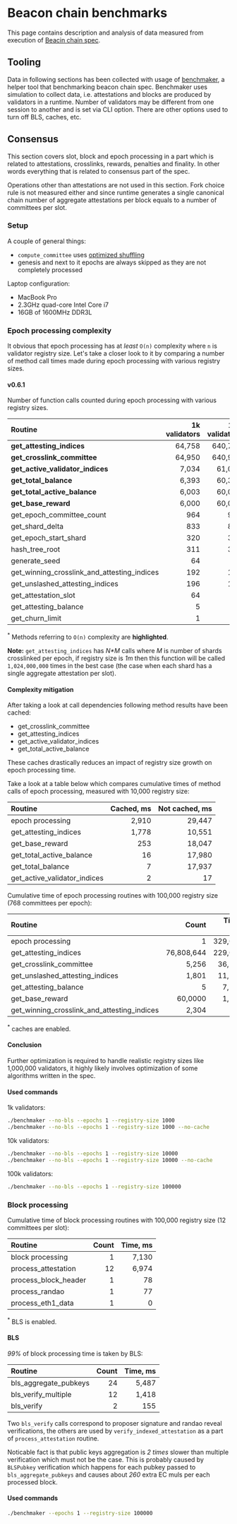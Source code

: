 # Beacon chain benchmarks

This page contains description and analysis of data measured from execution of [Beacin chain spec](https://github.com/ethereum/eth2.0-specs/blob/dev/specs/core/0_beacon-chain.md).

## Tooling
Data in following sections has been collected with usage of [benchmaker](https://github.com/harmony-dev/beacon-chain-java/wiki/Benchmaker), a helper tool that benchmarking beacon chain spec.
Benchmaker uses simulation to collect data, i.e. attestations and blocks are produced by validators in a runtime.
Number of validators may be different from one session to another and is set via CLI option.
There are other options used to turn off BLS, caches, etc.

## Consensus
This section covers slot, block and epoch processing in a part which is related to attestations, crosslinks, rewards, penalties and finality. 
In other words everything that is related to consensus part of the spec. 

Operations other than attestations are not used in this section.
Fork choice rule is not measured either and since runtime generates a single canonical chain number of aggregate attestations per block equals to a number of committees per slot.

### Setup
A couple of general things:
- `compute_committee` uses [optimized shuffling](https://github.com/protolambda/eth2-shuffle/blob/master/shuffle.go#L159)
- genesis and next to it epochs are always skipped as they are not completely processed

Laptop configuration:
- MacBook Pro
- 2.3GHz quad-core Intel Core i7
- 16GB of 1600MHz DDR3L

### Epoch processing complexity
It obvious that epoch processing has at _least_ `O(n)` complexity where `n` is validator registry size.
Let's take a closer look to it by comparing a number of method call times made during epoch processing 
with various registry sizes.

#### v0.6.1
Number of function calls counted during epoch processing with various registry sizes.

| Routine                                     | 1k validators | 10k validators | 100k validators |
|:--------------------------------------------|--------------:|---------------:|----------------:|
| **get_attesting_indices**                   | 64,758        | 640,758        | 76,808,644      |
| **get_crosslink_committee**                 | 64,950        | 640,950        | n/a             |
| **get_active_validator_indices**            | 7,034         | 61,034         | n/a             | 
| **get_total_balance**                       | 6,393         | 60,393         | n/a             | 
| **get_total_active_balance**                | 6,003         | 60,003         | 600,003         | 
| **get_base_reward**                         | 6,000         | 60,000         | 600,000         | 
| get_epoch_committee_count                   | 964           | 964            | 22,864          | 
| get_shard_delta                             | 833           | 833            | 18,313          | 
| get_epoch_start_shard                       | 320           | 320            | 6,852           | 
| hash_tree_root                              | 311           | 311            | 3,721           | 
| generate_seed                               | 64            | 64             | 3,780           | 
| get_winning_crosslink_and_attesting_indices | 192           | 192            | 2,304           | 
| get_unslashed_attesting_indices             | 196           | 196            | 1,801           | 
| get_attestation_slot                        | 64            | 64             | 768             | 
| get_attesting_balance                       | 5             | 5              | 5               | 
| get_churn_limit                             | 1             | 1              | 1               | 

<sup>*</sup> Methods referring to `O(n)` complexity are **highlighted**.

<strong>Note:</strong> `get_attesting_indices` has _N*M_ calls where _M_ is number of shards crosslinked per epoch, if registry size is _1m_ then this function will be called `1,024,000,000` times in the best case (the case when each shard has a single aggregate attestation per slot).

#### Complexity mitigation
After taking a look at call dependencies following method results have been cached:
- get_crosslink_committee
- get_attesting_indices
- get_active_validator_indices
- get_total_active_balance

These caches drastically reduces an impact of registry size growth on epoch processing time.

Take a look at a table below which compares cumulative times of method calls of epoch processing,
measured with 10,000 registry size:

| Routine                      | Cached, ms | Not cached, ms |
|:-----------------------------|-----------:|---------------:|
| epoch processing             | 2,910      | 29,447         |
| get_attesting_indices        | 1,778      | 10,551         |
| get_base_reward              | 253        | 18,047         |
| get_total_active_balance     | 16         | 17,980         |
| get_total_balance            | 7          | 17,937         |
| get_active_validator_indices | 2          | 17             |


Cumulative time of epoch processing routines with 100,000 registry size (768 committees per epoch):

| Routine                                     |      Count | Time, ms |
|:--------------------------------------------|-----------:|---------:|
| epoch processing                            | 1          | 329,063  |
| get_attesting_indices                       | 76,808,644 | 229,031  |
| get_crosslink_committee                     | 5,256      | 36,195   |
| get_unslashed_attesting_indices             | 1,801      | 11,516   |
| get_attesting_balance                       | 5          | 7,107    |
| get_base_reward                             | 60,0000    | 1,127    |
| get_winning_crosslink_and_attesting_indices | 2,304      | 505      |

<sup>*</sup> caches are enabled.

#### Conclusion
Further optimization is required to handle realistic registry sizes like 1,000,000 validators, it highly likely involves optimization of some algorithms written in the spec.

#### Used commands
1k validators:
```bash
./benchmaker --no-bls --epochs 1 --registry-size 1000
./benchmaker --no-bls --epochs 1 --registry-size 1000 --no-cache
```
10k validators:
```bash
./benchmaker --no-bls --epochs 1 --registry-size 10000
./benchmaker --no-bls --epochs 1 --registry-size 10000 --no-cache
```
100k validators:
```bash
./benchmaker --no-bls --epochs 1 --registry-size 100000
```

### Block processing
Cumulative time of block processing routines with 100,000 registry size (12 committees per slot):

| Routine              | Count | Time, ms |
|:---------------------|------:|---------:|
| block processing     | 1     | 7,130    |
| process_attestation  | 12    | 6,974    |
| process_block_header | 1     | 78       |
| process_randao       | 1     | 77       |
| process_eth1_data    | 1     | 0        |

<sup>*</sup> BLS is enabled.

#### BLS
_99%_ of block processing time is taken by BLS:

| Routine               | Count | Time, ms |
|:----------------------|------:|---------:|
| bls_aggregate_pubkeys | 24    | 5,487    |
| bls_verify_multiple   | 12    | 1,418    |
| bls_verify            | 2     | 155      |

Two `bls_verify` calls correspond to proposer signature and randao reveal verifications, the others are used by `verify_indexed_attestation` as a part of `process_attestation` routine.

Noticable fact is that public keys aggregation is _2 times_ slower than multiple verification which must not be the case. This is probably caused by `BLSPubkey` verification which happens for each pubkey passed to `bls_aggregate_pubkeys` and causes about _260_ extra EC muls per each processed block.

#### Used commands
```bash
./benchmaker --epochs 1 --registry-size 100000
```
